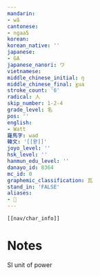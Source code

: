 ```yaml
---
mandarin:
- wǎ
cantonese:
- ngaa5
korean:
korean_native: ''
japanese:
- GA
japanese_nanori: ワ
vietnamese:
middle_chinese_initial: ŋ
middle_chinese_final: ɣua
stroke_count: '6'
radical: 人
skip_number: 1-2-4
grade_level: 名
pos: ''
english:
- Watt
羅馬字: wad
韓文: '[[왇]]'
joyo_level: ''
hsk_level: ''
hanmun_edu_level: ''
danayo_id: 8364
mc_id: 0
graphemic_classification: 瓦
stand_in: 'FALSE'
aliases:
- 𱭵
---
```

```meta-bind-embed
[[nav/char_info]]
```

# Notes
SI unit of power
